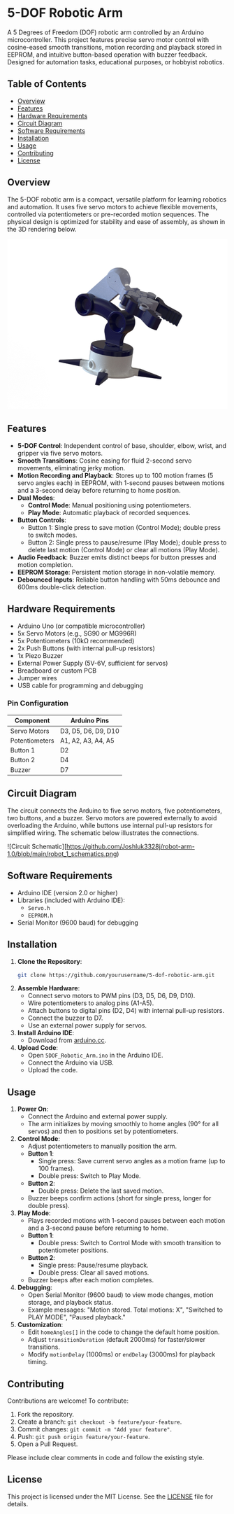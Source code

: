 # 5-DOF Robotic Arm

A 5 Degrees of Freedom (DOF) robotic arm controlled by an Arduino microcontroller. This project features precise servo motor control with cosine-eased smooth transitions, motion recording and playback stored in EEPROM, and intuitive button-based operation with buzzer feedback. Designed for automation tasks, educational purposes, or hobbyist robotics.

## Table of Contents
- [Overview](#overview)
- [Features](#features)
- [Hardware Requirements](#hardware-requirements)
- [Circuit Diagram](#circuit-diagram)
- [Software Requirements](#software-requirements)
- [Installation](#installation)
- [Usage](#usage)
- [Contributing](#contributing)
- [License](#license)

## Overview
The 5-DOF robotic arm is a compact, versatile platform for learning robotics and automation. It uses five servo motors to achieve flexible movements, controlled via potentiometers or pre-recorded motion sequences. The physical design is optimized for stability and ease of assembly, as shown in the 3D rendering below.

![3D Rendering of Robot arm 1.0](https://github.com/Joshluk3328j/robot-arm-1.0/blob/main/model/robot_arm_1.0%20images/1.jpg)

## Features
- **5-DOF Control**: Independent control of base, shoulder, elbow, wrist, and gripper via five servo motors.
- **Smooth Transitions**: Cosine easing for fluid 2-second servo movements, eliminating jerky motion.
- **Motion Recording and Playback**: Stores up to 100 motion frames (5 servo angles each) in EEPROM, with 1-second pauses between motions and a 3-second delay before returning to home position.
- **Dual Modes**:
  - **Control Mode**: Manual positioning using potentiometers.
  - **Play Mode**: Automatic playback of recorded sequences.
- **Button Controls**:
  - Button 1: Single press to save motion (Control Mode); double press to switch modes.
  - Button 2: Single press to pause/resume (Play Mode); double press to delete last motion (Control Mode) or clear all motions (Play Mode).
- **Audio Feedback**: Buzzer emits distinct beeps for button presses and motion completion.
- **EEPROM Storage**: Persistent motion storage in non-volatile memory.
- **Debounced Inputs**: Reliable button handling with 50ms debounce and 600ms double-click detection.

## Hardware Requirements
- Arduino Uno (or compatible microcontroller)
- 5x Servo Motors (e.g., SG90 or MG996R)
- 5x Potentiometers (10kΩ recommended)
- 2x Push Buttons (with internal pull-up resistors)
- 1x Piezo Buzzer
- External Power Supply (5V-6V, sufficient for servos)
- Breadboard or custom PCB
- Jumper wires
- USB cable for programming and debugging

### Pin Configuration
| Component       | Arduino Pins       |
|-----------------|--------------------|
| Servo Motors    | D3, D5, D6, D9, D10 |
| Potentiometers  | A1, A2, A3, A4, A5 |
| Button 1        | D2                 |
| Button 2        | D4                 |
| Buzzer          | D7                 |

## Circuit Diagram
The circuit connects the Arduino to five servo motors, five potentiometers, two buttons, and a buzzer. Servo motors are powered externally to avoid overloading the Arduino, while buttons use internal pull-up resistors for simplified wiring. The schematic below illustrates the connections.

![Circuit Schematic][https://github.com/Joshluk3328j/robot-arm-1.0/blob/main/robot_1_schematics.png)

## Software Requirements
- Arduino IDE (version 2.0 or higher)
- Libraries (included with Arduino IDE):
  - `Servo.h`
  - `EEPROM.h`
- Serial Monitor (9600 baud) for debugging

## Installation
1. **Clone the Repository**:
   ```bash
   git clone https://github.com/yourusername/5-dof-robotic-arm.git
   ```
2. **Assemble Hardware**:
   - Connect servo motors to PWM pins (D3, D5, D6, D9, D10).
   - Wire potentiometers to analog pins (A1-A5).
   - Attach buttons to digital pins (D2, D4) with internal pull-up resistors.
   - Connect the buzzer to D7.
   - Use an external power supply for servos.
3. **Install Arduino IDE**:
   - Download from [arduino.cc](https://www.arduino.cc/en/software).
4. **Upload Code**:
   - Open `5DOF_Robotic_Arm.ino` in the Arduino IDE.
   - Connect the Arduino via USB.
   - Upload the code.

## Usage
1. **Power On**:
   - Connect the Arduino and external power supply.
   - The arm initializes by moving smoothly to home angles (90° for all servos) and then to positions set by potentiometers.
2. **Control Mode**:
   - Adjust potentiometers to manually position the arm.
   - **Button 1**:
     - Single press: Save current servo angles as a motion frame (up to 100 frames).
     - Double press: Switch to Play Mode.
   - **Button 2**:
     - Double press: Delete the last saved motion.
   - Buzzer beeps confirm actions (short for single press, longer for double press).
3. **Play Mode**:
   - Plays recorded motions with 1-second pauses between each motion and a 3-second pause before returning to home.
   - **Button 1**:
     - Double press: Switch to Control Mode with smooth transition to potentiometer positions.
   - **Button 2**:
     - Single press: Pause/resume playback.
     - Double press: Clear all saved motions.
   - Buzzer beeps after each motion completes.
4. **Debugging**:
   - Open Serial Monitor (9600 baud) to view mode changes, motion storage, and playback status.
   - Example messages: "Motion stored. Total motions: X", "Switched to PLAY MODE", "Paused playback."
5. **Customization**:
   - Edit `homeAngles[]` in the code to change the default home position.
   - Adjust `transitionDuration` (default 2000ms) for faster/slower transitions.
   - Modify `motionDelay` (1000ms) or `endDelay` (3000ms) for playback timing.

## Contributing
Contributions are welcome! To contribute:
1. Fork the repository.
2. Create a branch: `git checkout -b feature/your-feature`.
3. Commit changes: `git commit -m "Add your feature"`.
4. Push: `git push origin feature/your-feature`.
5. Open a Pull Request.

Please include clear comments in code and follow the existing style.

## License
This project is licensed under the MIT License. See the [LICENSE](LICENSE) file for details.
